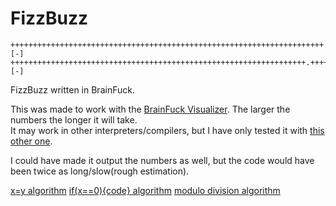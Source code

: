 FizzBuzz
========

```
++++++++++++++++++++++++++++++++++++++++++++++++++++++++++++++++++++++.+++++++++++++++++++++++++++++++++++.+++++++++++++++++..[-]
++++++++++++++++++++++++++++++++++++++++++++++++++++++++++++++++++.+++++++++++++++++++++++++++++++++++++++++++++++++++.+++++..[-]
```

FizzBuzz written in BrainFuck.

This was made to work with the [BrainFuck Visualizer](http://fatiherikli.github.io/brainfuck-visualizer/). The larger the numbers the longer it will take.  
It may work in other interpreters/compilers, but I have only tested it with [this other one](http://esoteric.sange.fi/brainfuck/impl/interp/i.html).

I could have made it output the numbers as well, but the code would have been twice as long/slow(rough estimation).


[x=y algorithm](http://esolangs.org/wiki/Brainfuck_algorithms#x_.3D_y)
[if(x==0){code} algorithm](http://esolangs.org/wiki/Brainfuck_algorithms#if_.28x_.3D.3D_0.29_.7B_code_.7D)
[modulo division algorithm](http://esolangs.org/wiki/Brainfuck_algorithms#Divmod_algorithm)
